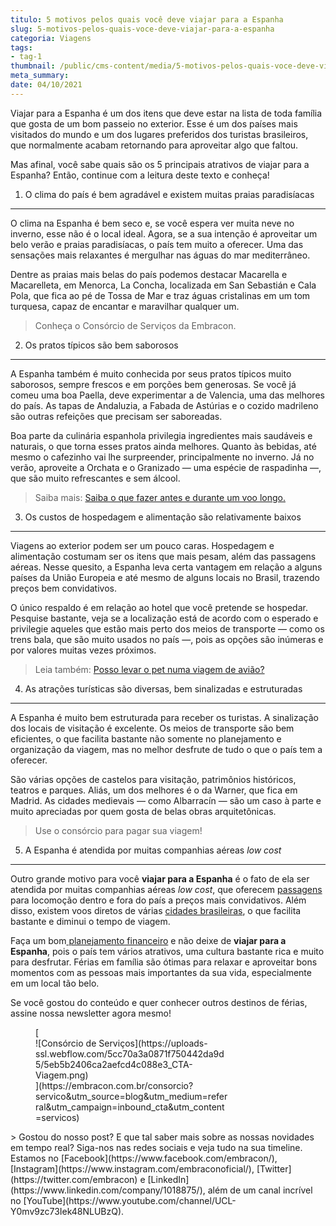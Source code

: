 ```yaml
---
titulo: 5 motivos pelos quais você deve viajar para a Espanha
slug: 5-motivos-pelos-quais-voce-deve-viajar-para-a-espanha
categoria: Viagens
tags:
- tag-1
thumbnail: /public/cms-content/media/5-motivos-pelos-quais-voce-deve-viajar-para-a-espanha.jpg
meta_summary: 
date: 04/10/2021
---
```

Viajar para a Espanha é um dos itens que deve estar na lista de toda família que gosta de um bom passeio no exterior. Esse é um dos países mais visitados do mundo e um dos lugares preferidos dos turistas brasileiros, que normalmente acabam retornando para aproveitar algo que faltou.

Mas afinal, você sabe quais são os 5 principais atrativos de viajar para a Espanha? Então, continue com a leitura deste texto e conheça!

1. O clima do país é bem agradável e existem muitas praias paradisíacas
-----------------------------------------------------------------------

O clima na Espanha é bem seco e, se você espera ver muita neve no inverno, esse não é o local ideal. Agora, se a sua intenção é aproveitar um belo verão e praias paradisíacas, o país tem muito a oferecer. Uma das sensações mais relaxantes é mergulhar nas águas do mar mediterrâneo.

Dentre as praias mais belas do país podemos destacar Macarella e Macarelleta, em Menorca, La Concha, localizada em San Sebastián e Cala Pola, que fica ao pé de Tossa de Mar e traz águas cristalinas em um tom turquesa, capaz de encantar e maravilhar qualquer um.

> Conheça o Consórcio de Serviços da Embracon.

2. Os pratos típicos são bem saborosos
--------------------------------------

A Espanha também é muito conhecida por seus pratos típicos muito saborosos, sempre frescos e em porções bem generosas. Se você já comeu uma boa Paella, deve experimentar a de Valencia, uma das melhores do país. As tapas de Andaluzia, a Fabada de Astúrias e o cozido madrileno são outras refeições que precisam ser saboreadas.

Boa parte da culinária espanhola privilegia ingredientes mais saudáveis e naturais, o que torna esses pratos ainda melhores. Quanto às bebidas, até mesmo o cafezinho vai lhe surpreender, principalmente no inverno. Já no verão, aproveite a Orchata e o Granizado — uma espécie de raspadinha —, que são muito refrescantes e sem álcool.

> Saiba mais: [Saiba o que fazer antes e durante um voo longo. ](https://www.embracon.com.br/blog/saiba-o-que-fazer-antes-e-durante-um-voo-longo)

3. Os custos de hospedagem e alimentação são relativamente baixos
-----------------------------------------------------------------

Viagens ao exterior podem ser um pouco caras. Hospedagem e alimentação costumam ser os itens que mais pesam, além das passagens aéreas. Nesse quesito, a Espanha leva certa vantagem em relação a alguns países da União Europeia e até mesmo de alguns locais no Brasil, trazendo preços bem convidativos.

O único respaldo é em relação ao hotel que você pretende se hospedar. Pesquise bastante, veja se a localização está de acordo com o esperado e privilegie aqueles que estão mais perto dos meios de transporte — como os trens bala, que são muito usados no país —, pois as opções são inúmeras e por valores muitas vezes próximos.

> Leia também: [Posso levar o pet numa viagem de avião?](https://www.embracon.com.br/blog/posso-levar-o-pet-numa-viagem-de-aviao)

4. As atrações turísticas são diversas, bem sinalizadas e estruturadas
----------------------------------------------------------------------

A Espanha é muito bem estruturada para receber os turistas. A sinalização dos locais de visitação é excelente. Os meios de transporte são bem eficientes, o que facilita bastante não somente no planejamento e organização da viagem, mas no melhor desfrute de tudo o que o país tem a oferecer.

São várias opções de castelos para visitação, patrimônios históricos, teatros e parques. Aliás, um dos melhores é o da Warner, que fica em Madrid. As cidades medievais — como Albarracín — são um caso à parte e muito apreciadas por quem gosta de belas obras arquitetônicas.

> Use o consórcio para pagar sua viagem!

5. A Espanha é atendida por muitas companhias aéreas *low cost*
---------------------------------------------------------------

Outro grande motivo para você **viajar para a Espanha** é o fato de ela ser atendida por muitas companhias aéreas *low cost*, que oferecem [passagens](https://www.embracon.com.br/blog/4-dicas-na-hora-de-comprar-passagens-aereas) para locomoção dentro e fora do país a preços mais convidativos. Além disso, existem voos diretos de várias [cidades brasileiras](https://www.embracon.com.br/blog/melhores-cidades-para-viver-com-valores-de-metro-quadrado), o que facilita bastante e diminui o tempo de viagem.

Faça um bom[ planejamento financeiro](https://www.embracon.com.br/blog/planejamento-financeiro-um-guia-para-as-financas-nao-sairem-de-controle) e não deixe de **viajar para a Espanha**, pois o país tem vários atrativos, uma cultura bastante rica e muito para desfrutar. Férias em família são ótimas para relaxar e aproveitar bons momentos com as pessoas mais importantes da sua vida, especialmente em um local tão belo.

Se você gostou do conteúdo e quer conhecer outros destinos de férias, assine nossa newsletter agora mesmo!

<figure class="w-richtext-figure-type-image w-richtext-align-center" style="max-width:310px">[<div>![Consórcio de Serviços](https://uploads-ssl.webflow.com/5cc70a3a0871f750442da9d5/5eb5b2406ca2aefcd4c088e3_CTA-Viagem.png)</div>](https://embracon.com.br/consorcio?servico&utm_source=blog&utm_medium=referral&utm_campaign=inbound_cta&utm_content=servicos)</figure>> Gostou do nosso post? E que tal saber mais sobre as nossas novidades em tempo real? Siga-nos nas redes sociais e veja tudo na sua timeline. Estamos no [Facebook](https://www.facebook.com/embracon/), [Instagram](https://www.instagram.com/embraconoficial/), [Twitter](https://twitter.com/embracon) e [LinkedIn](https://www.linkedin.com/company/1018875/), além de um canal incrível no [YouTube](https://www.youtube.com/channel/UCL-Y0mv9zc73Iek48NLUBzQ).
